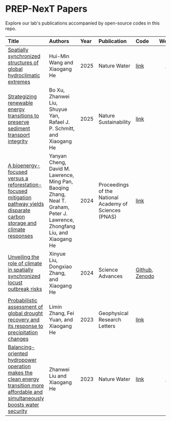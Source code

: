 # PREP-NexT Papers

Explore our lab's publications accompanied by open-source codes in this repo.

| Title | Authors | Year | Publication | Code | Website | 
| :----------------- | :------------- | :----- | :----- | :----- | :-----: |
| [Spatially synchronized structures of global hydroclimatic extremes](https://www.nature.com/articles/s44221-025-00520-w) | Hui-Min Wang and Xiaogang He | 2025 | Nature Water | [link](https://github.com/PREP-NexT/DOMINO-SEE) | [link](https://prep-next.github.io/DOMINO-SEE) |
| [Strategizing renewable energy transitions to preserve sediment transport integrity](https://www.nature.com/articles/s41893-025-01626-5) | Bo Xu, Zhanwei Liu, Shuyue Yan, Rafael J. P. Schmitt, and Xiaogang He | 2025 | Nature Sustainability | [link](https://github.com/PREP-NexT/Mekong-Energy-Sediment) | / |
| [A bioenergy-focused versus a reforestation-focused mitigation pathway yields disparate carbon storage and climate responses](https://www.pnas.org/doi/10.1073/pnas.2306775121?utm_source=twitter&utm_medium=social&utm_term=pnasnews&utm_content=9d5d3caa-b721-444b-94e3-c1354c2ecb71&utm_campaign=hootsuite) | Yanyan Cheng, David M. Lawrence, Ming Pan, Baoqing Zhang, Neal T. Graham, Peter J. Lawrence, Zhongfang Liu, and Xiaogang He | 2024 | Proceedings of the National Academy of Sciences (PNAS) | [link](https://github.com/yychengESM/2023_Cheng_bioenergy_vs_reforestation.git) | / |
| [Unveiling the role of climate in spatially synchronized locust outbreak risks](https://www.science.org/doi/full/10.1126/sciadv.adj1164) | Xinyue Liu, Dongxiao Zhang, and Xiaogang He | 2024 | Science Advances | [Github](https://github.com/PREP-NexT/locust-climate-DMD), [Zenodo](https://zenodo.org/records/10486653) | / |
| [Probabilistic assessment of global drought recovery and its response to precipitation changes](https://agupubs.onlinelibrary.wiley.com/doi/full/10.1029/2023GL106067) | Limin Zhang, Fei Yuan, and Xiaogang He | 2023 | Geophysical Research Letters | [link](https://github.com/PREP-NexT/global-drought-recovery) | / |
| [Balancing-oriented hydropower operation makes the clean energy transition more affordable and simultaneously boosts water security](https://www.nature.com/articles/s44221-023-00126-0) | Zhanwei Liu and Xiaogang He | 2023 | Nature Water | [link](https://github.com/PREP-NexT/PREP-SHOT) | [link](https://prep-next.github.io/PREP-SHOT/) |
